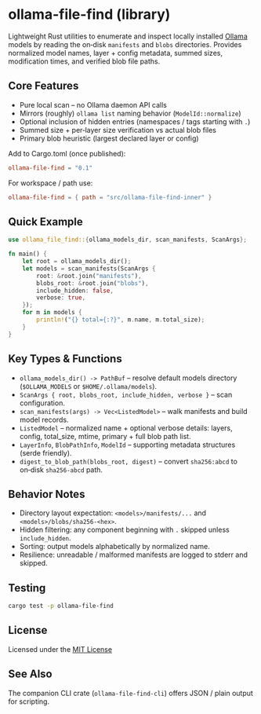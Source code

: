 ollama-file-find (library)
==========================

Lightweight Rust utilities to enumerate and inspect locally installed [Ollama](https://ollama.com) models by reading the on‑disk `manifests` and `blobs` directories. Provides normalized model names, layer + config metadata, summed sizes, modification times, and verified blob file paths.

Core Features
-------------
* Pure local scan – no Ollama daemon API calls
* Mirrors (roughly) `ollama list` naming behavior (`ModelId::normalize`)
* Optional inclusion of hidden entries (namespaces / tags starting with `.`)
* Summed size + per‑layer size verification vs actual blob files
* Primary blob heuristic (largest declared layer or config)

Add to Cargo.toml (once published):
```toml
ollama-file-find = "0.1"
```
For workspace / path use:
```toml
ollama-file-find = { path = "src/ollama-file-find-inner" }
```

Quick Example
-------------
```rust
use ollama_file_find::{ollama_models_dir, scan_manifests, ScanArgs};

fn main() {
    let root = ollama_models_dir();
    let models = scan_manifests(ScanArgs {
        root: &root.join("manifests"),
        blobs_root: &root.join("blobs"),
        include_hidden: false,
        verbose: true,
    });
    for m in models {
        println!("{} total={:?}", m.name, m.total_size);
    }
}
```

Key Types & Functions
---------------------
* `ollama_models_dir() -> PathBuf` – resolve default models directory (`$OLLAMA_MODELS` or `$HOME/.ollama/models`).
* `ScanArgs { root, blobs_root, include_hidden, verbose }` – scan configuration.
* `scan_manifests(args) -> Vec<ListedModel>` – walk manifests and build model records.
* `ListedModel` – normalized name + optional verbose details: layers, config, total_size, mtime, primary + full blob path list.
* `LayerInfo`, `BlobPathInfo`, `ModelId` – supporting metadata structures (serde friendly).
* `digest_to_blob_path(blobs_root, digest)` – convert `sha256:abcd` to on‑disk `sha256-abcd` path.

Behavior Notes
--------------
* Directory layout expectation: `<models>/manifests/...` and `<models>/blobs/sha256-<hex>`.
* Hidden filtering: any component beginning with `.` skipped unless `include_hidden`.
* Sorting: output models alphabetically by normalized name.
* Resilience: unreadable / malformed manifests are logged to stderr and skipped.

Testing
-------
```bash
cargo test -p ollama-file-find
```

License
-------
Licensed under the [MIT License](https://github.com/Exotik850/ollama-file-find/blob/master/LICENSE.md)

See Also
--------
The companion CLI crate (`ollama-file-find-cli`) offers JSON / plain output for scripting.
